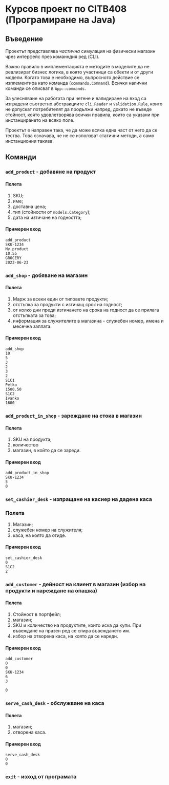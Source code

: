 # Курсов проект по CITB408 (Програмиране на Java)

## Въведение

Проектът представлява _частична_ симулация на физически магазин чрез интерфейс през команндия ред (CLI).

Важно правило в имплементацията е методите в моделите да не реализират бизнес логика, в която участници са обекти и от други модели. Когато това е необходимо, въпросното действие се изплементира като команда (`commands.Command`). Всички налични команди се описват в `App::commands`.    

За улесняване на работата при четене и валидиране на вход са изградени съответно абстракциите `cli.Reader` и `validation.Rule`, които не допускат потребителят да продължи напред, докато не въведе стойност, която удовлетворява всички правила, които са указани при инстанцирането на всяко поле.  

Проектът е направен така, че да може всяка една част от него да се тества. Това означава, че не се използват статични методи, а само инстанционни такива.


## Команди

### `add_product` - добавяне на продукт

#### Полета
1. SKU;
2. име;
3. доставна цена;
4. тип (стойности от `models.Category`);
5. дата на изтичане на годността;

#### Примерен вход
```
add_product
SKU-1234
My product
10.55
GROCERY
2023-06-23
```

### `add_shop` - добяване на магазин

#### Полета
1. Марж за всеки един от типовете продукти;
2. отстъпка за продукти с изтичащ срок на годност;
3. от колко дни преди изтичането на срока на годност да се прилага отстъпката за това;
4. информация за служителите в магазина - служебен номер, имена и месечна заплата.

#### Примерен вход
```
add_shop
10
5
3
2
3
2
S1C1
Petko
1500.50
S1C2
Ivanko
1600
```
### `add_product_in_shop` - зареждане на стока в магазин

#### Полета
1. SKU на продукта; 
2. количество
3. магазин, в който да се зареди.

#### Примерен вход
```
add_product_in_shop
SKU-1234
5
0
```

### `set_cashier_desk` - изпращане на касиер на дадена каса

### Полета
1. Магазин;
2. служебен номер на служителя;
3. каса, на която да отиде.

#### Примерен вход
```
set_cashier_desk
0
S1C2
2
```

### `add_customer` - дейност на клиент в магазин (избор на продукти и нареждане на опашка)


#### Полета
1. Стойност в портфейл;
2. магазин;
3. SKU и количество на продуктите, които иска да купи. При въвеждане на празен ред се спира въвеждането им.
4. избор на отворена каса, на която да се нареди.

#### Примерен вход

```
add_customer
0
0
SKU-1234
6
3

0
```

### `serve_cash_desk` - обслужване на каса

#### Полета
1. магазин;
2. отворена каса.

#### Примерен вход
```
serve_cash_desk
0
0
```

### `exit` - изход от програмата
